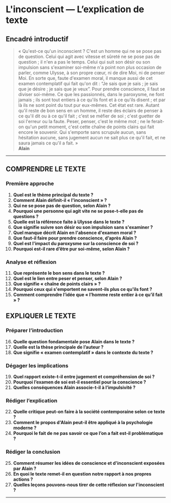 # L'inconscient — L’explication de texte

## Encadré introductif
> « Qu'est-ce qu'un inconscient ? C'est un homme qui ne se pose pas de question. Celui qui agit avec vitesse et sûreté ne se pose pas de question ; il n'en a pas le temps. Celui qui suit son désir ou son impulsion sans s'examiner soi-même n'a point non plus occasion de parler, comme Ulysse, à son propre cœur, ni de dire Moi, ni de penser Moi. En sorte que, faute d'examen moral, il manque aussi de cet examen contemplatif qui fait qu'on dit : “Je sais que je sais ; je sais que je désire ; je sais que je veux”. Pour prendre conscience, il faut se diviser soi-même. Ce que les passionnés, dans le paroxysme, ne font jamais ; ils sont tout entiers à ce qu'ils font et à ce qu'ils disent ; et par là ils ne sont point du tout pur eux-mêmes. Cet état est rare. Autant qu'il reste de bon sens en un homme, il reste des éclairs de penser à ce qu'il dit ou à ce qu'il fait ; c'est se méfier de soi ; c'est guetter de soi l'erreur ou la faute. Peser, penser, c'est le même mot ; ne le ferait-on qu'un petit moment, c'est cette chaîne de points clairs qui fait encore le souvenir. Qui s'emporte sans scrupule aucun, sans hésitation aucune, sans jugement aucun ne sait plus ce qu'il fait, et ne saura jamais ce qu'il a fait. »  
> **Alain**

---

## COMPRENDRE LE TEXTE

### Première approche

1. **Quel est le thème principal du texte ?**
2. **Comment Alain définit-il « l'inconscient » ?**
3. **Qui ne se pose pas de question, selon Alain ?**
4. **Pourquoi une personne qui agit vite ne se pose-t-elle pas de questions ?**
5. **Quelle est la référence faite à Ulysse dans le texte ?**
6. **Que signifie suivre son désir ou son impulsion sans s'examiner ?**
7. **Quel manque décrit Alain en l'absence d'examen moral ?**
8. **Que faut-il faire pour prendre conscience, d’après Alain ?**
9. **Quel est l'impact du paroxysme sur la conscience de soi ?**
10. **Pourquoi est-il rare d’être pur soi-même, selon Alain ?**

### Analyse et réflexion

11. **Que représente le bon sens dans le texte ?**
12. **Quel est le lien entre peser et penser, selon Alain ?**
13. **Que signifie « chaîne de points clairs » ?**
14. **Pourquoi ceux qui s'emportent ne savent-ils plus ce qu'ils font ?**
15. **Comment comprendre l’idée que « l’homme reste entier à ce qu’il fait » ?**

## EXPLIQUER LE TEXTE

### Préparer l’introduction

16. **Quelle question fondamentale pose Alain dans le texte ?**
17. **Quelle est la thèse principale de l’auteur ?**
18. **Que signifie « examen contemplatif » dans le contexte du texte ?**

### Dégager les implications

19. **Quel rapport existe-t-il entre jugement et compréhension de soi ?**
20. **Pourquoi l’examen de soi est-il essentiel pour la conscience ?**
21. **Quelles conséquences Alain associe-t-il à l’impulsivité ?**

### Rédiger l’explication

22. **Quelle critique peut-on faire à la société contemporaine selon ce texte ?**
23. **Comment le propos d'Alain peut-il être appliqué à la psychologie moderne ?**
24. **Pourquoi le fait de ne pas savoir ce que l’on a fait est-il problématique ?**

### Rédiger la conclusion

25. **Comment résumer les idées de conscience et d'inconscient exposées par Alain ?**
26. **En quoi le texte remet-il en question notre rapport à nos propres actions ?**
27. **Quelles leçons pouvons-nous tirer de cette réflexion sur l'inconscient ?**

---

